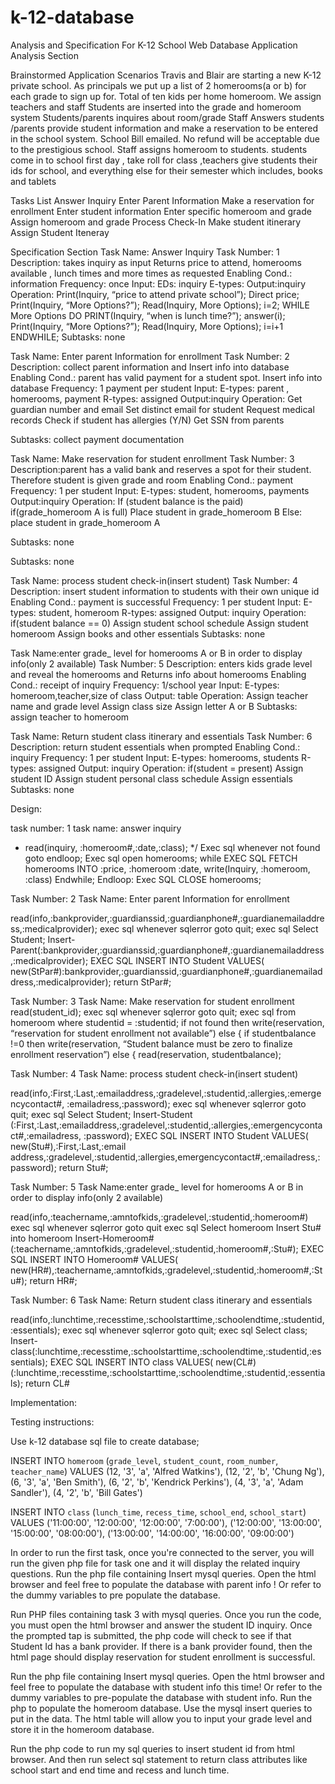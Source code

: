 # k-12-database

Analysis and Specification For K-12 School Web Database Application
Analysis Section

 Brainstormed Application Scenarios 
Travis and Blair are starting a new K-12 private school. As principals we put up a list of 2 homerooms(a or b) for each grade to sign up for. Total of ten kids per home homeroom. We assign teachers and staff
Students are inserted into the grade and homeroom system
Students/parents inquires about room/grade  Staff Answers
students /parents provide student information and make a reservation to be entered in the school system. School  Bill emailed. No refund will be acceptable due to the prestigious school.
Staff assigns homeroom to students. 
students come in to school first day , take roll for class ,teachers give students their ids for school, and everything else for their semester which includes, books and tablets




Tasks List 
Answer Inquiry
Enter Parent Information
Make a reservation for enrollment
Enter student information
Enter specific homeroom and grade
Assign homeroom and grade
Process Check-In
Make student itinerary 
Assign Student Iteneray



Specification Section
Task Name: Answer Inquiry
Task Number: 1
Description: takes inquiry as input
		Returns price to attend, homerooms available , lunch times and more times as requested
Enabling Cond.: information
Frequency: once
Input: EDs: inquiry
	E-types: 
Output:inquiry
Operation: Print(Inquiry, “price to attend private school”);
Direct price;
Print(Inquiry, “More Options?”);
Read(Inquiry, More Options);
i=2;
WHILE More Options DO
 PRINT(Inquiry, “when is lunch time?”);
answer(i);
 Print(Inquiry, “More Options?”);
 Read(Inquiry, More Options);
 i=i+1
ENDWHILE;
Subtasks: none

Task Name: Enter parent Information for enrollment
Task Number: 2
Description: collect parent information and  Insert info into database
Enabling Cond.: parent has valid payment for a student spot. Insert info into database
Frequency: 1 payment per student
Input: E-types: parent , homerooms, payment
	R-types: assigned
Output:inquiry
Operation:
	Get guardian number and email
	Set distinct email for student
	Request medical records
	Check if student has allergies
		(Y/N)
	Get SSN from parents


	
Subtasks: collect payment documentation



Task Name: Make reservation for student enrollment
Task Number: 3
Description:parent has a valid bank and reserves a spot for their student. Therefore student is given grade and room
Enabling Cond.: payment
Frequency: 1 per student
Input: E-types: student, homerooms, payments
Output:inquiry
Operation: 
	If (student balance is the paid)
		if(grade_homeroom A is full)
			Place student in grade_homeroom B
	Else: place student in grade_homeroom A
	
Subtasks: none


Subtasks: none



Task Name: process student check-in(insert student)
Task Number: 4
Description: insert student information to students with their own unique id
Enabling Cond.: payment is successful
Frequency: 1 per student
Input: E-types: student, homeroom
	R-types: assigned
Output: inquiry
Operation:
if(student balance == 0)
Assign student school schedule
Assign student homeroom
Assign books and other essentials
Subtasks: none



Task Name:enter grade_ level for  homerooms A or B in order to display info(only 2 available)
Task Number: 5
Description: enters kids grade level and reveal the homerooms and Returns info about homerooms
Enabling Cond.: receipt of inquiry
Frequency: 1/school year
Input: E-types: homeroom,teacher,size of class
Output: table
Operation: 
	Assign teacher name and  grade level
	Assign class size
	Assign letter A or B
Subtasks: assign teacher to homeroom




Task Name: Return student class itinerary and essentials
Task Number: 6
Description: return student essentials when prompted
Enabling Cond.: inquiry
Frequency: 1 per student
Input:  E-types: homerooms, students
	R-types: assigned
Output: inquiry
Operation: 
if(student = present)
Assign student ID
Assign student personal class schedule
Assign essentials
Subtasks: none


Design:



task number: 1
task name: answer inquiry
* read(inquiry, :homeroom#,:date,:class); */
 Exec sql whenever not found goto endloop;
Exec sql open homerooms; 
while 
EXEC SQL FETCH homerooms
 INTO :price, :homeroom :date, write(Inquiry, :homeroom, :class) 
Endwhile;
 Endloop:
 Exec SQL CLOSE homerooms;

Task Number: 2
Task Name: Enter parent Information for enrollment

read(info,:bankprovider,:guardianssid,:guardianphone#,:guardianemailaddress,:medicalprovider); 
exec sql whenever sqlerror goto quit;
exec sql Select Student;
Insert-Parent(:bankprovider,:guardianssid,:guardianphone#,:guardianemailaddress,:medicalprovider); 
EXEC SQL INSERT INTO Student VALUES( new(StPar#):bankprovider,:guardianssid,:guardianphone#,:guardianemailaddress,:medicalprovider); 
return StPar#;


Task Number: 3 
Task Name: Make reservation for student enrollment
read(student_id); 
exec sql whenever sqlerror goto quit; 
exec sql 
 from homeroom where studentid = :studentid;
 if not found then write(reservation, “reservation for student enrollment not available”) 
else { if studentbalance !=0 then
 write(reservation, “Student balance must be zero to finalize enrollment reservation”) 
else { read(reservation, studentbalance); 


Task Number: 4
Task Name: process student check-in(insert student)

read(info,:First,:Last,:emailaddress,:gradelevel,:studentid,:allergies,:emergencycontact#,
:emailadress,:password); 
exec sql whenever sqlerror goto quit;
exec sql Select Student;
Insert-Student
(:First,:Last,:emailaddress,:gradelevel,:studentid,:allergies,:emergencycontact#,:emailadress,
:password); 
EXEC SQL INSERT INTO Student 
VALUES( new(Stu#),:First,:Last,:email address,:gradelevel,:studentid,:allergies,emergencycontact#,:emailadress,:password); 
return Stu#;

Task Number: 5
Task Name:enter grade_ level for  homerooms A or B in order to display info(only 2 available)

read(info,:teachername,:amntofkids,:gradelevel,:studentid,:homeroom#)
exec sql whenever sqlerror goto quit
exec sql Select homeroom
Insert Stu# into homeroom
Insert-Homeroom#
(:teachername,:amntofkids,:gradelevel,:studentid,:homeroom#,:Stu#);
EXEC SQL INSERT INTO Homeroom#
VALUES( new(HR#),:teachername,:amntofkids,:gradelevel,:studentid,:homeroom#,:Stu#); 
return HR#;


Task Number: 6
Task Name: Return student class itinerary and essentials

read(info,:lunchtime,:recesstime,:schoolstarttime,:schoolendtime,:studentid,:essentials); 
exec sql whenever sqlerror goto quit;
exec sql Select class;
Insert-class(:lunchtime,:recesstime,:schoolstarttime,:schoolendtime,:studentid,:essentials); 
EXEC SQL INSERT INTO class
 VALUES( new(CL#)(:lunchtime,:recesstime,:schoolstarttime,:schoolendtime,:studentid,:essentials);
 return CL#



Implementation:

Testing instructions:

Use k-12 database sql file to create database;

INSERT INTO `homeroom` (`grade_level`, `student_count`, `room_number`, `teacher_name`) VALUES (12, '3', 'a', 'Alfred Watkins'), (12, '2', 'b', 'Chung Ng'), (6, '3', 'a', 'Ben Smith'), (6, '2', 'b', 'Kendrick Perkins'), (4, '3', 'a', 'Adam Sandler'), (4, '2', 'b', 'Bill Gates')


INSERT INTO `class` (`lunch_time`, `recess_time`, `school_end`, `school_start`) VALUES ('11:00:00', '12:00:00', '12:00:00', '7:00:00'), ('12:00:00', '13:00:00', '15:00:00', '08:00:00'), ('13:00:00', '14:00:00', '16:00:00', '09:00:00')

In order to run the first task, once you're connected to the server, you will run the given php file for task one and it will display the related inquiry questions.
Run the php file containing Insert mysql queries. Open the html browser and feel free to populate the database with parent info ! Or refer to the dummy variables to pre populate the database.

Run PHP files containing task 3 with mysql queries. Once you run the code, you must open the html browser and answer the student ID inquiry. Once the prompted tap is submitted, the php code will check to see if that Student Id has a bank provider. If there is a bank provider found, then the html page should display reservation for student enrollment is successful.

Run the php file containing Insert mysql queries. Open the html browser and feel free to populate the database with student info this time! Or refer to the dummy variables to pre-populate the database with student info.
Run the php to populate the homeroom database. Use the mysql insert queries to put in the data. The html table will allow you to input your grade level and store it in the homeroom database.

Run the php code to run my sql queries to insert student id from html browser. And then run select sql statement to return class attributes like school start and end time and recess and lunch time.



